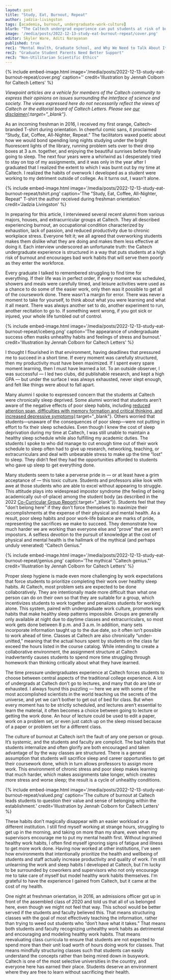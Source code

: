 ```yaml
---
layout: post
title: "Study, Eat, Burnout, Repeat"
author: jadzia-livingston
tags: [academia, burnout, undergraduate-work-culture]
blurb: "The Caltech undergrad experience can put students at risk of burnout."
image: '/media/posts/2022-12-13-study-eat-burnout-repeat/cover.png'
editor: Skyler Ware, Aditi Narayanan
published: true
rec1: "Mental Health, Graduate School, and Why We Need to Talk About It"
rec2: "Graduate Student Parents Need Better Support"
rec3: "Non-Utilitarian Scientific Ethics"
---
```


{% include embed-image.html image='/media/posts/2022-12-13-study-eat-burnout-repeat/cover.png' caption='' credit='Illustration by Jennah Colborn for Caltech Letters' %}

*Viewpoint articles are a vehicle for members of the Caltech community to express their opinions on issues surrounding the interface of science and society. The views expressed here do not necessarily reflect the views of Caltech or the editorial board of Caltech Letters. Please see [our disclaimer](https://caltechletters.github.io/disclaimer/){:target="_blank"}.*


<span class="first-letter">A</span>s an incoming freshman in 2016, I received my first orange, Caltech-branded T-shirt during orientation. In cheerful comic sans, it proclaimed “Study, Eat, Coffee, All-Nighter, Repeat.” The facilitators waxed poetic about how we would bond spending long nights studying under the bright fluorescent lights of the library, running problem sets over to their drop boxes at 3 a.m. together, and enjoying the beautiful sunrises before finally going to sleep. The next four years were a whirlwind as I desperately tried to stay on top of my assignments, and it was only in the year after I graduated that I realized the extent to which I was burnt out by my time at Caltech. I realized the habits of overwork I developed as a student were working to my detriment outside of college. As it turns out, I wasn’t alone.

{% include embed-image.html image='/media/posts/2022-12-13-study-eat-burnout-repeat/tshirt.png' caption='The "Study, Eat, Coffee, All-Nighter, Repeat" T-shirt the author received during freshman orientation.' credit='Jadzia Livingston' %}

In preparing for this article, I interviewed several recent alumni from various majors, houses, and extracurricular groups at Caltech. They all described experiencing burnout, an occupational condition characterized by exhaustion, lack of passion, and reduced productivity due to chronic workplace stress. Everyone felt it; we all agreed that overworking students makes them dislike what they are doing and makes them less effective at doing it. Each interview underscored an unfortunate truth: the Caltech undergraduate experience is structured in a way that puts students at a high risk of burnout and encourages bad work habits that will serve them poorly as they enter the workforce. 

Every graduate I talked to remembered struggling to find time for everything. If their life was in perfect order, if every moment was scheduled, showers and meals were carefully timed, and leisure activities were used as a chance to do some of the easier work, only then was it possible to get all of the coursework done. There wasn’t a margin for error. There was never a moment to take for yourself, to think about what you were learning and what it all meant. There was always another set to do, another experiment to run, another recitation to go to. If something went wrong, if you got sick or injured, your whole life tumbled out of control.

{% include embed-image.html image='/media/posts/2022-12-13-study-eat-burnout-repeat/iceberg.png' caption='The appearance of undergraduate success often masks unhealthy habits and feelings of stress and burnout.' credit='Illustration by Jennah Colborn for Caltech Letters' %}

I thought I flourished in that environment, having deadlines that pressured me to succeed in a short time. If every moment was carefully structured, then my productivity must have been maximized. If I spent every spare moment learning, then I must have learned a lot. To an outside observer, I was successful — I led two clubs, did publishable research, and kept a high GPA — but under the surface I was always exhausted, never slept enough, and felt like things were about to fall apart. 

Many alumni I spoke to expressed concern that the students at Caltech were chronically sleep deprived. Some alumni worried that students aren’t aware of the negative effects of poor sleep habits, including [reduced attention span, difficulties with memory formation and critical thinking, and increased depressive symptoms](https://www.hopkinsmedicine.org/health/wellness-and-prevention/the-effects-of-sleep-deprivation/){:target="_blank"}. Others worried that students—unaware of the consequences of poor sleep—were not putting in effort to fix their sleep schedules.  Even though I knew the cost of sleep deprivation during my time at Caltech, I was still unable to maintain a healthy sleep schedule while also fulfilling my academic duties. The students I spoke to who did manage to cut enough time out of their work schedule to sleep often had to give up research, networking, teaching, or extracurriculars and deal with unbearable stress to make up the time “lost” to sleep. They didn’t feel they had the opportunities afforded to students who gave up sleep to get everything done.

Many students seem to take a perverse pride in — or at least have a grim acceptance of — this toxic culture. Students and professors alike look with awe at those students who are able to excel without appearing to struggle. This attitude plays into widespread impostor syndrome (the feeling of being academically out-of-place) among the student body (as described in the 2022 [Co-Curricular Group Report](https://president.caltech.edu/documents/21447/Caltech_Co-Curricular_Group_C3_Final_Report.pdf){:target="_blank"}). Students feel that they "don’t belong here" if they don't force themselves to maximize their accomplishments at the expense of their physical and mental health. As a result, poor sleep habits and poor work-life balance are marks of pride, representing the sacrifices we make to succeed. They demonstrate how much harder we are working than everyone else and "prove" that we aren’t impostors. A selfless devotion to the pursuit of knowledge at the cost of physical and mental health is the hallmark of the mythical (and perhaps unduly venerated) “Caltech Genius.” 

{% include embed-image.html image='/media/posts/2022-12-13-study-eat-burnout-repeat/genius.png' caption='The mythical "Caltech genius."' credit='Illustration by Jennah Colborn for Caltech Letters' %}

Proper sleep hygiene is made even more challenging by work expectations that force students to prioritize completing their work over healthy sleep habits. At Caltech, most problem sets are expected to be done collaboratively. They are intentionally made more difficult than what one person can do on their own so that they are suitable for a group, which incentivizes students to work together and penalizes students for working alone. This system, paired with undergraduate work culture, promotes work habits that make healthy sleep patterns impossible. Groups are generally only available at night due to daytime classes and extracurriculars, so most work gets done between 8 p.m. and 3 a.m. In addition, many sets incorporate information taught up to the due date, so it often isn’t possible to work ahead of time. Classes at Caltech are also chronically “under-unitted,” meaning that the actual hours spent by students on the class far exceed the hours listed in the course catalog. While intending to create a collaborative environment, the assignment structure at Caltech inadvertently causes students to spend more time struggling through homework than thinking critically about what they have learned.

The time pressure undergraduates experience at Caltech forces students to choose between central aspects of the traditional college experience. A lot of undergrads at Caltech don’t go to lectures, and many that do are late or exhausted. I always found this puzzling — here we are with some of the most accomplished scientists in the world teaching us the secrets of the universe, and yet we can’t bother to get out of bed for class. But when every moment has to be strictly scheduled, and lectures aren’t essential to learn the material, it often becomes a choice between going to lecture or getting the work done. An hour of lecture could be used to edit a paper, work on a problem set, or even just catch up on the sleep missed because of a paper or problem set for a different class.

The culture of burnout at Caltech isn’t the fault of any one person or group. It’s systemic, and the students and faculty are complicit. The bad habits that students internalize and often glorify are both encouraged and taken advantage of by the way classes are structured. There is a general assumption that students will sacrifice sleep and career opportunities to get their coursework done, which in turn allows professors to assign more work. This environment of chronic stress and poor sleep makes learning that much harder, which makes assignments take longer, which creates more stress and worse sleep; the result is a cycle of unhealthy conditions. 

{% include embed-image.html image='/media/posts/2022-12-13-study-eat-burnout-repeat/valued.png' caption='The culture of burnout at Caltech leads students to question their value and sense of belonging within the establishment.' credit='Illustration by Jennah Colborn for Caltech Letters' %}

These habits don’t magically disappear with an easier workload or a different institution. I still find myself working at strange hours, struggling to get up in the morning, and taking on more than my share, even when my supervisors encourage me to put my mental health first. Without ingrained healthy work habits, I often find myself ignoring signs of fatigue and illness to get more work done. Having now worked at other institutions, I've seen how environments that intentionally prioritize the health and wellbeing of students and staff actually increase productivity and quality of work. I'm still unlearning the work and sleep habits I developed at Caltech, but I'm lucky to be surrounded by coworkers and supervisors who not only encourage me to take care of myself but model healthy work habits themselves. I'm grateful to have the experience I gained from Caltech, but it came at the cost of my health.

One night at freshman orientation, in 2016, an admissions officer got up in front of the assembled class of 2020 and told us that all of us belonged here, even though we might not feel that way. This school would be better served if the students and faculty believed this. That means structuring classes with the goal of most effectively teaching the information, rather than trying to weed out students who “don’t have what it takes.” That means both students and faculty recognizing unhealthy work habits as detrimental and encouraging and modeling healthy work habits. That means reevaluating class curricula to ensure that students are not expected to spend more than their unit load worth of hours doing work for classes. That means mindfully structuring classes such that students can easily understand the concepts rather than being mired down in busywork. Caltech is one of the most selective universities in the country, and everyone here has earned their place. Students deserve an environment where they are free to learn without sacrificing their health.

